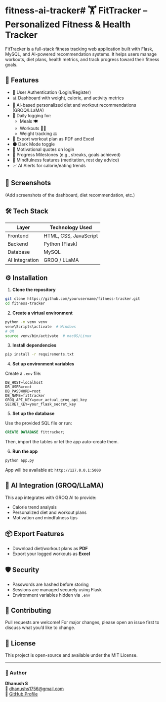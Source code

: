 # fitness-ai-tracker# 🏋️ FitTracker – Personalized Fitness & Health Tracker

FitTracker is a full-stack fitness tracking web application built with Flask, MySQL, and AI-powered recommendation systems. It helps users manage workouts, diet plans, health metrics, and track progress toward their fitness goals.

## 🚀 Features

- 🔐 User Authentication (Login/Register)
- 📊 Dashboard with weight, calorie, and activity metrics
- 🧠 AI-based personalized diet and workout recommendations (GROQ/LLaMA)
- 📆 Daily logging for:
  - Meals 🍽️
  - Workouts 🏃‍♂️
  - Weight tracking ⚖️
- 📄 Export workout plan as PDF and Excel
- 🌑 Dark Mode toggle
- 💬 Motivational quotes on login
- 🏅 Progress Milestones (e.g., streaks, goals achieved)
- 🧘 Mindfulness features (meditation, rest day advice)
- 📈 AI Alerts for calorie/eating trends

## 📸 Screenshots

(Add screenshots of the dashboard, diet recommendation, etc.)

## 🛠️ Tech Stack

| Layer         | Technology Used                  |
|---------------|----------------------------------|
| Frontend      | HTML, CSS, JavaScript            |
| Backend       | Python (Flask)                   |
| Database      | MySQL                            |
| AI Integration| GROQ / LLaMA                     |

## ⚙️ Installation

1. **Clone the repository**

```bash
git clone https://github.com/yourusername/fitness-tracker.git
cd fitness-tracker
```

2. **Create a virtual environment**

```bash
python -m venv venv
venv\Scripts\activate  # Windows
# OR
source venv/bin/activate  # macOS/Linux
```

3. **Install dependencies**

```bash
pip install -r requirements.txt
```

4. **Set up environment variables**

Create a `.env` file:

```
DB_HOST=localhost
DB_USER=root
DB_PASSWORD=root
DB_NAME=fittracker
GROQ_API_KEY=your_actual_groq_api_key
SECRET_KEY=your_flask_secret_key
```

5. **Set up the database**

Use the provided SQL file or run:

```sql
CREATE DATABASE fittracker;
```

Then, import the tables or let the app auto-create them.

6. **Run the app**

```bash
python app.py
```

App will be available at: `http://127.0.0.1:5000`

## 🧠 AI Integration (GROQ/LLaMA)

This app integrates with GROQ AI to provide:
- Calorie trend analysis
- Personalized diet and workout plans
- Motivation and mindfulness tips

## 📦 Export Features

- Download diet/workout plans as **PDF**
- Export your logged workouts as **Excel**

## 🛡️ Security

- Passwords are hashed before storing
- Sessions are managed securely using Flask
- Environment variables hidden via `.env`

## 🤝 Contributing

Pull requests are welcome! For major changes, please open an issue first to discuss what you’d like to change.

## 📝 License

This project is open-source and available under the MIT License.

---

### 🙋 Author

**Dhanush S**  
📧 dhanushs1756@gmail.com  
🔗 [GitHub Profile](https://github.com/Dhanush1756)